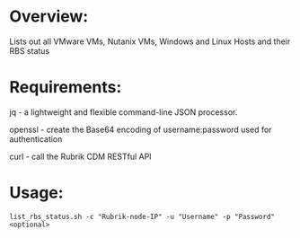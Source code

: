 # Overview:

Lists out all VMware VMs, Nutanix VMs, Windows and Linux Hosts and their RBS status

# Requirements: 

jq - a lightweight and flexible command-line JSON processor.

openssl - create the Base64 encoding of username:password used for authentication

curl - call the Rubrik CDM RESTful API

# Usage: 

`list_rbs_status.sh -c "Rubrik-node-IP" -u "Username" -p "Password" <optional>`
